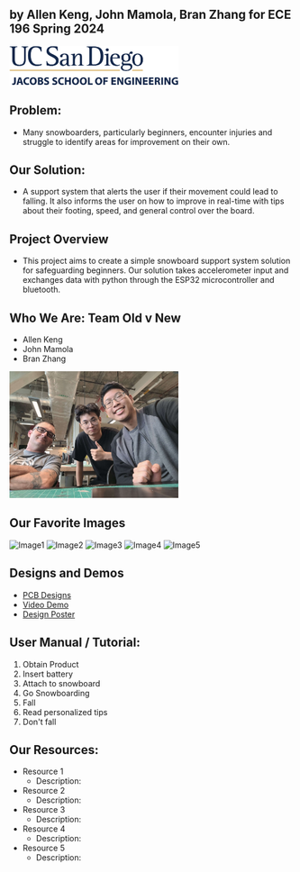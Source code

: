 ## by Allen Keng, John Mamola, Bran Zhang for ECE 196 Spring 2024 
<img src="Images/UCSDLogo_JSOE_BlueGold.jpg" alt="drawing" width="300"/>

## Problem: 
* Many snowboarders, particularly beginners, encounter injuries and struggle to identify areas for improvement on their own.

## Our Solution:
* A support system that alerts the user if their movement could lead to falling. It also informs the user on how to improve in real-time with tips about their footing, speed, and general control over the board.  

## Project Overview

- This project aims to create a simple snowboard support system solution for safeguarding beginners. Our solution takes accelerometer input and exchanges data with python through the ESP32 microcontroller and bluetooth.

## Who We Are: Team Old v New
- Allen Keng
- John Mamola
- Bran Zhang

<img src="Images/TeamPhoto.jpg" alt="drawing" width="300"/>

## Our Favorite Images
![Image1](image.jpg)
![Image2](image.jpg)
![Image3](image.jpg)
![Image4](image.jpg)
![Image5](image.jpg)


## Designs and Demos

    
- [PCB Designs](schematics.md)
- [Video Demo]()
- [Design Poster]()


## User Manual / Tutorial:
1. Obtain Product
2. Insert battery
3. Attach to snowboard
4. Go Snowboarding
5. Fall 
6. Read personalized tips
7. Don't fall


## Our Resources: 
* Resource 1
    - Description:  
* Resource 2
    - Description:  
* Resource 3
    - Description:  
* Resource 4
    - Description:  
* Resource 5
    - Description:  

